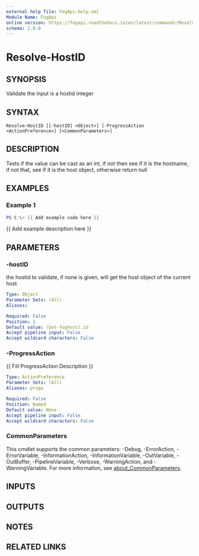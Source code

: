 ```yaml
---
external help file: FogApi-help.xml
Module Name: FogApi
online version: https://fogapi.readthedocs.io/en/latest/commands/Resolve-HostID
schema: 2.0.0
---
```


# Resolve-HostID

## SYNOPSIS
Validate the input is a hostid integer

## SYNTAX

```
Resolve-HostID [[-hostID] <Object>] [-ProgressAction <ActionPreference>] [<CommonParameters>]
```

## DESCRIPTION
Tests if the value can be cast as an int, if not then see if it is the hostname, if not that, see if it is the host object, otherwise return null

## EXAMPLES

### Example 1
```powershell
PS C:\> {{ Add example code here }}
```

{{ Add example description here }}

## PARAMETERS

### -hostID
the hostid to validate, if none is given, will get the host object of the current host

```yaml
Type: Object
Parameter Sets: (All)
Aliases:

Required: False
Position: 1
Default value: (Get-foghost).id
Accept pipeline input: False
Accept wildcard characters: False
```

### -ProgressAction
{{ Fill ProgressAction Description }}

```yaml
Type: ActionPreference
Parameter Sets: (All)
Aliases: proga

Required: False
Position: Named
Default value: None
Accept pipeline input: False
Accept wildcard characters: False
```

### CommonParameters
This cmdlet supports the common parameters: -Debug, -ErrorAction, -ErrorVariable, -InformationAction, -InformationVariable, -OutVariable, -OutBuffer, -PipelineVariable, -Verbose, -WarningAction, and -WarningVariable. For more information, see [about_CommonParameters](http://go.microsoft.com/fwlink/?LinkID=113216).

## INPUTS

## OUTPUTS

## NOTES

## RELATED LINKS
